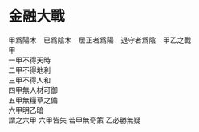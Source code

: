 ﻿# 金融大戰

甲爲陽木　已爲陰木　居正者爲陽　退守者爲陰　甲乙之戰  
甲  
一甲不得天時  
二甲不得地利  
三甲不得人和  
四甲無人材可御  
五甲無糧草之備  
六甲明乙暗  
謂之六甲 六甲皆失 若甲無奇策 乙必勝無疑